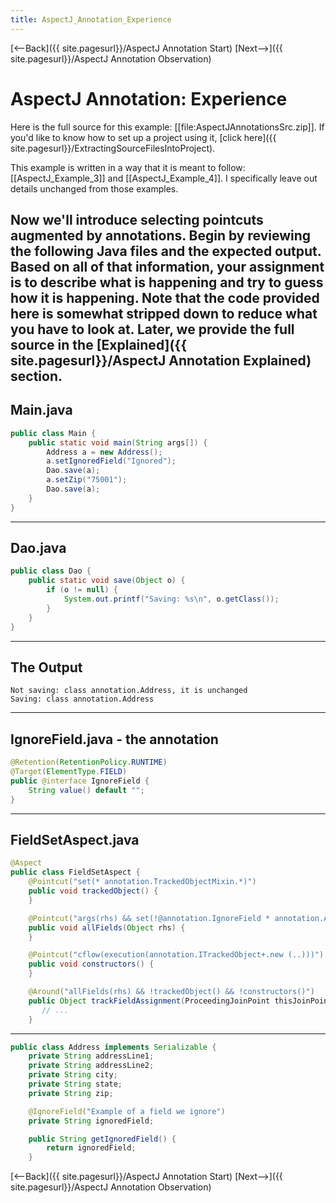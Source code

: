 ```yaml
---
title: AspectJ_Annotation_Experience
---
```

[<--Back]({{ site.pagesurl}}/AspectJ Annotation Start) [Next-->]({{ site.pagesurl}}/AspectJ Annotation Observation)

# AspectJ Annotation: Experience
Here is the full source for this example: [[file:AspectJAnnotationsSrc.zip]]. If you'd like to know how to set up a project using it, [click here]({{ site.pagesurl}}/ExtractingSourceFilesIntoProject).

This example is written in a way that it is meant to follow: [[AspectJ_Example_3]] and [[AspectJ_Example_4]]. I specifically leave out details unchanged from those examples.

Now we'll introduce selecting pointcuts augmented by annotations. Begin by reviewing the following Java files and the expected output. Based on all of that information, your assignment is to describe what is happening and try to guess how it is happening. Note that the code provided here is somewhat stripped down to reduce what you have to look at. Later, we provide the full source in the [Explained]({{ site.pagesurl}}/AspectJ Annotation Explained) section.
----
## Main.java
```java
public class Main {
    public static void main(String args[]) {
        Address a = new Address();
        a.setIgnoredField("Ignored");
        Dao.save(a);
        a.setZip("75001");
        Dao.save(a);
    }
}
```
----
## Dao.java
```java
public class Dao {
    public static void save(Object o) {
        if (o != null) {
            System.out.printf("Saving: %s\n", o.getClass());
        }
    }
}
```
----
## The Output
```
Not saving: class annotation.Address, it is unchanged
Saving: class annotation.Address
```
----
## IgnoreField.java - the annotation
```java
@Retention(RetentionPolicy.RUNTIME)
@Target(ElementType.FIELD)
public @interface IgnoreField {
    String value() default "";
}
```
----
## FieldSetAspect.java
```java
@Aspect
public class FieldSetAspect {
    @Pointcut("set(* annotation.TrackedObjectMixin.*)")
    public void trackedObject() {
    }

    @Pointcut("args(rhs) && set(!@annotation.IgnoreField * annotation.Address.*)")
    public void allFields(Object rhs) {
    }

    @Pointcut("cflow(execution(annotation.ITrackedObject+.new (..)))")
    public void constructors() {
    }

    @Around("allFields(rhs) && !trackedObject() && !constructors()")
    public Object trackFieldAssignment(ProceedingJoinPoint thisJoinPoint, Object rhs) throws Throwable {
       // ...
    }
```
----
```java
public class Address implements Serializable {
    private String addressLine1;
    private String addressLine2;
    private String city;
    private String state;
    private String zip;

    @IgnoreField("Example of a field we ignore")
    private String ignoredField;

    public String getIgnoredField() {
        return ignoredField;
    }
```

[<--Back]({{ site.pagesurl}}/AspectJ Annotation Start) [Next-->]({{ site.pagesurl}}/AspectJ Annotation Observation)
